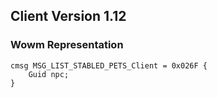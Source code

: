 ## Client Version 1.12

### Wowm Representation
```rust,ignore
cmsg MSG_LIST_STABLED_PETS_Client = 0x026F {
    Guid npc;    
}

```
